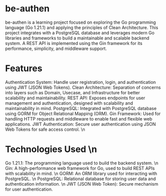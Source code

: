 # be-authen

be-authen is a learning project focused on exploring the Go programming language (Go 1.21.1) and applying the principles of Clean Architecture. This project integrates with a PostgreSQL database and leverages modern Go libraries and frameworks to build a maintainable and scalable backend system. A REST API is implemented using the Gin framework for its performance, simplicity, and middleware support.

# Features

Authentication System: Handle user registration, login, and authentication using JWT (JSON Web Tokens).
Clean Architecture: Separation of concerns into layers such as Domain, Usecase, and Infrastructure for better scalability and maintainability.
REST API: Exposes endpoints for user management and authentication, designed with scalability and maintainability in mind.
PostgreSQL: Integrated with PostgreSQL database using GORM for Object Relational Mapping (ORM).
Gin Framework: Used for handling HTTP requests and middleware to enable fast and flexible web applications.
JWT Authentication: Secure user authentication using JSON Web Tokens for safe access control. \n

# Technologies Used \n

Go 1.21.1: The programming language used to build the backend system. \n
Gin: A high-performance web framework for Go, used to build REST APIs with scalability in mind. \n
GORM: An ORM library used for interacting with PostgreSQL. \n
PostgreSQL: Relational database for storing user data and authentication information. \n
JWT (JSON Web Token): Secure mechanism for user authentication.
